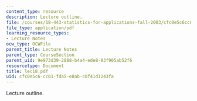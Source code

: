 ```yaml
---
content_type: resource
description: Lecture outline.
file: /courses/18-443-statistics-for-applications-fall-2003/cfc0e5c6cc01fda5e8abc0f41d1243fa_lec18.pdf
file_type: application/pdf
learning_resource_types:
- Lecture Notes
ocw_type: OCWFile
parent_title: Lecture Notes
parent_type: CourseSection
parent_uid: 9e973d39-2888-b4a4-ede8-83f905ab52f6
resourcetype: Document
title: lec18.pdf
uid: cfc0e5c6-cc01-fda5-e8ab-c0f41d1243fa
---
```

Lecture outline.

